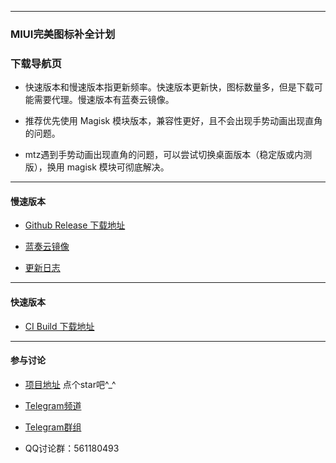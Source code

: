 
---

### MIUI完美图标补全计划

### 下载导航页

- 快速版本和慢速版本指更新频率。快速版本更新快，图标数量多，但是下载可能需要代理。慢速版本有蓝奏云镜像。

- 推荐优先使用 Magisk 模块版本，兼容性更好，且不会出现手势动画出现直角的问题。

- mtz遇到手势动画出现直角的问题，可以尝试切换桌面版本（稳定版或内测版），换用 magisk 模块可彻底解决。

---

#### 慢速版本

- [Github Release 下载地址](https://github.com.cnpmjs.org/pzcn/MIUI-Adapted-Icons-Complement-Project/releases/latest)

- [蓝奏云镜像](https://pedroz.lanzous.com/b06xxglhc)

- [更新日志](https://iconsx.tech/miuichangelog.ini)

---

#### 快速版本

- [CI Build 下载地址](ci.html)

---

#### 参与讨论

- [项目地址](https://github.com.cnpmjs.org/pzcn/MIUI-Adapted-Icons-Complement-Project/)  点个star吧^_^

- [Telegram频道](https://t.me/miuiicons)

- [Telegram群组](https://t.me/miui_icons_dev)

- QQ讨论群：561180493
